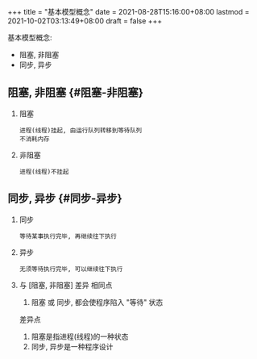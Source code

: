 +++
title = "基本模型概念"
date = 2021-08-28T15:16:00+08:00
lastmod = 2021-10-02T03:13:49+08:00
draft = false
+++

基本模型概念:

-   阻塞, 非阻塞
-   同步, 异步

<!--more-->


## 阻塞, 非阻塞 {#阻塞-非阻塞}

1.  阻塞

    ```text
    进程(线程)挂起, 由运行队列转移到等待队列
    不消耗内存
    ```
2.  非阻塞

    ```text
    进程(线程)不挂起
    ```


## 同步, 异步 {#同步-异步}

1.  同步

    ```text
    等待某事执行完毕, 再继续往下执行
    ```
2.  异步

    ```text
    无须等待执行完毕, 可以继续往下执行
    ```
3.  与 [阻塞, 非阻塞] 差异
    相同点

    1.  阻塞 或 同步, 都会使程序陷入 "等待" 状态

    差异点

    1.  阻塞是指进程(线程)的一种状态
    2.  同步, 异步是一种程序设计